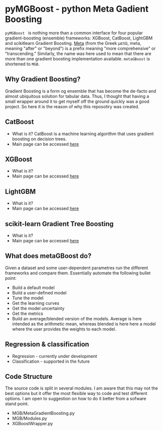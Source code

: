 # pyMGBoost - python Meta Gadient Boosting
`pyMGBoost ` is nothing more than a common interface for four popular gradient-boosting (ensemble) frameworks: XGBoost, CatBoost, LightGBM and scikitlearn Gradient Boosting. [Meta](https://en.wikipedia.org/wiki/Meta) (from the Greek μετά, meta, meaning "after" or "beyond") is a prefix meaning "more comprehensive" or "transcending." Similarly, the name was here used to mean that there are more than one gradient boosting implementation available. `metaGBoost` is shortened to `MGB`.

## Why Gradient Boosting?
Gradient Boosting is a form og ensemble that has become the de-facto and almost ubiquitous solution for tabular data. Thus, I thought that having a small wrapper around it to get myself off the ground quickly was a good project. So here it is the reason of why this reposotiry was created.

## CatBoost
- What is it? CatBoost is a machine learning algorithm that uses gradient boosting on decision trees.
- Main page can be accessed [here](https://catboost.ai/en/docs/)

## XGBoost
- What is it? 
- Main page can be accessed [here]()

## LightGBM
- What is it? 
- Main page can be accessed [here]()

## scikit-learn Gradient Tree Boosting
- What is it? 
- Main page can be accessed [here](https://scikit-learn.org/stable/modules/ensemble.html#gradient-tree-boosting)

## What does metaGBoost do?
Given a dataset and some user-dependent parametres run the different frameworks and compare them. Essentially automate the following bullet point:
- Build a default model
- Build a user-defined model
- Tune the model
- Get the learning curves
- Get the model uncertainty
- Get the metrics
- Build an average/blended version of the models. Average is here intended as the arithmetic mean, whereas blended is here here a model where the user provides the weights to each model.

## Regression & classification
- Regression - currently under development
- Classification - supported in the future

## Code Structure
The source code is split in several modules. I am aware that this may not the best options but it offer the most flexible way to code and test different options. I am open to suggestion on how to do it better from a sofware stand point. 
- MGB/MetaGradientBoosting.py
- MGB/Modules.py
- XGBoostWrapper.py
